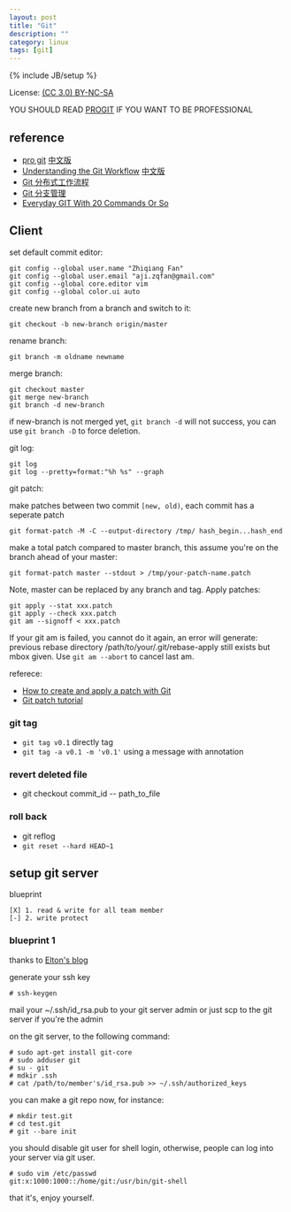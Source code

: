 ```yaml
---
layout: post
title: "Git"
description: ""
category: linux
tags: [git]
---
```

{% include JB/setup %}

License: [(CC 3.0) BY-NC-SA](http://creativecommons.org/licenses/by-nc-sa/3.0/)

YOU SHOULD READ [PROGIT](http://git-scm.com/book) IF YOU WANT TO BE PROFESSIONAL

## reference

* [pro git](http://git-scm.com/book/) [中文版](http://git-scm.com/book/zh)
* [Understanding the Git Workflow](https://sandofsky.com/blog/git-workflow.html) [中文版](http://kb.cnblogs.com/page/152176/)
* [Git 分布式工作流程](http://wangyan.org/blog/git-work.html)
* [Git 分支管理](http://wangyan.org/blog/git-branch.html)
* [Everyday GIT With 20 Commands Or So](https://www.kernel.org/pub/software/scm/git/docs/everyday.html)

## Client

set default commit editor:

    git config --global user.name "Zhiqiang Fan"
    git config --global user.email "aji.zqfan@gmail.com"
    git config --global core.editor vim
    git config --global color.ui auto

create new branch from a branch and switch to it:

    git checkout -b new-branch origin/master

rename branch:

    git branch -m oldname newname

merge branch:

    git checkout master
    git merge new-branch
    git branch -d new-branch

if new-branch is not merged yet, `git branch -d` will not success, you can use `git branch -D` to force deletion.

git log:

    git log
    git log --pretty=format:"%h %s" --graph

git patch:

make patches between two commit `[new, old)`, each commit has a seperate patch

    git format-patch -M -C --output-directory /tmp/ hash_begin...hash_end

make a total patch compared to master branch, this assume you're on the branch ahead of your master:

    git format-patch master --stdout > /tmp/your-patch-name.patch

Note, master can be replaced by any branch and tag. Apply patches:

    git apply --stat xxx.patch
    git apply --check xxx.patch
    git am --signoff < xxx.patch

If your git am is failed, you cannot do it again, an error will generate: previous rebase directory /path/to/your/.git/rebase-apply still exists but mbox given. Use `git am --abort` to cancel last am.

referece:

* [How to create and apply a patch with Git](http://ariejan.net/2009/10/26/how-to-create-and-apply-a-patch-with-git/)
* [Git patch tutorial](http://luhman.org/blog/2009/09/22/git-patch-tutorial)

### git tag

* `git tag v0.1` directly tag
* `git tag -a v0.1 -m 'v0.1'` using a message with annotation

### revert deleted file

* git checkout commit_id -- path_to_file

### roll back

* git reflog
* `git reset --hard HEAD~1`

## setup git server

blueprint

    [X] 1. read & write for all team member
    [-] 2. write protect

### blueprint 1

thanks to [Elton's blog](http://blog.prosight.me/index.php/2009/11/485)

generate your ssh key

    # ssh-keygen

mail your ~/.ssh/id_rsa.pub to your git server admin or just scp to the git server if you're the admin

on the git server, to the following command:

    # sudo apt-get install git-core
    # sudo adduser git
    # su - git
    # mdkir .ssh
    # cat /path/to/member's/id_rsa.pub >> ~/.ssh/authorized_keys

you can make a git repo now, for instance:

    # mkdir test.git
    # cd test.git
    # git --bare init

you should disable git user for shell login, otherwise, people can log into your server via git user.

    # sudo vim /etc/passwd
    git:x:1000:1000::/home/git:/usr/bin/git-shell

that it's, enjoy yourself.



